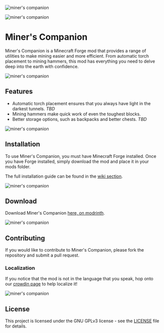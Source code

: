 ![miner's companion](https://i.imgur.com/eW8si0P.png)

![miner's companion](https://i.imgur.com/Z3zMBg6.png)
# Miner's Companion

Miner's Companion is a Minecraft Forge mod that provides a range of utilities to make mining easier and more efficient. From automatic torch placement to mining hammers, this mod has everything you need to delve deep into the earth with confidence.

![miner's companion](https://i.imgur.com/Z3zMBg6.png)
## Features

- Automatic torch placement ensures that you always have light in the darkest tunnels. *TBD*
- Mining hammers make quick work of even the toughest blocks.
- Better storage options, such as backpacks and better chests. *TBD*

![miner's companion](https://i.imgur.com/Z3zMBg6.png)
## Installation

To use Miner's Companion, you must have Minecraft Forge installed. Once you have Forge installed, simply download the mod and place it in your mods folder.

The full installation guide can be found in the [wiki section](https://github.com/km127pl/minerscompanion/wiki).

![miner's companion](https://i.imgur.com/Z3zMBg6.png)
## Download

Download Miner's Companion [here, on modrinth](https://modrinth.com/mod/minerscompanion).

![miner's companion](https://i.imgur.com/Z3zMBg6.png)
## Contributing

If you would like to contribute to Miner's Companion, please fork the repository and submit a pull request.

### Localization

If you notice that the mod is not in the language that you speak, hop onto our [crowdin page](https://crowdin.com/project/miners-companion) to help localize it!

![miner's companion](https://i.imgur.com/Z3zMBg6.png)
## License  

This project is licensed under the GNU GPLv3 license - see the [LICENSE](LICENSE) file for details.
